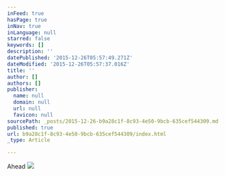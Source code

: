 ```yaml
---
inFeed: true
hasPage: true
inNav: true
inLanguage: null
starred: false
keywords: []
description: ''
datePublished: '2015-12-26T05:57:49.271Z'
dateModified: '2015-12-26T05:57:37.016Z'
title: ''
author: []
authors: []
publisher:
  name: null
  domain: null
  url: null
  favicon: null
sourcePath: _posts/2015-12-26-b9a28c1f-8c93-4e50-9bcb-635cef544309.md
published: true
url: b9a28c1f-8c93-4e50-9bcb-635cef544309/index.html
_type: Article

---
```

Ahead
![](https://the-grid-user-content.s3-us-west-2.amazonaws.com/1b9421df-a56a-463f-b933-41b581e32273.JPG)